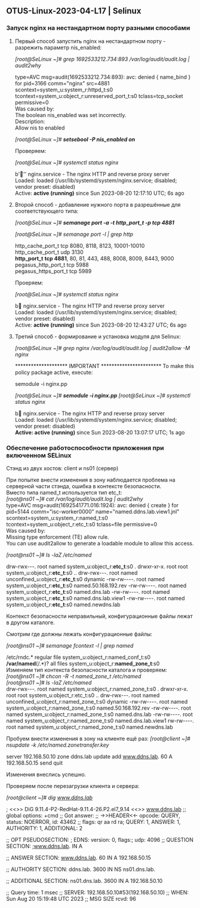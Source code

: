 ## OTUS-Linux-2023-04-L17 | Selinux ##

### Запуск nginx на нестандартном порту разными способами ###

1. Первый способ запустить nginx на нестандартном порту - разрежить параметр nis_enabled:
	
	*[root@SeLinux ~]# grep 1692533212.734:893 /var/log/audit/audit.log | audit2why*

	type=AVC msg=audit(1692533212.734:893): avc:  denied  { name_bind } for  pid=3166 comm="nginx" src=4881 scontext=system_u:system_r:httpd_t:s0 tcontext=system_u:object_r:unreserved_port_t:s0 tclass=tcp_socket permissive=0<br/>
	Was caused by:<br/>
 	The boolean nis_enabled was set incorrectly.<br/>
 	Description:<br/>
 	Allow nis to enabled<br/>

 	*[root@SeLinux ~]# **setsebool -P nis_enabled on***

 	Проверяем:

 	*[root@SeLinux ~]# systemctl status nginx*

	b''' nginx.service - The nginx HTTP and reverse proxy server<br/>
   	Loaded: loaded (/usr/lib/systemd/system/nginx.service; disabled; vendor preset: disabled)<br/>
   	Active: **active (running)** since Sun 2023-08-20 12:17:10 UTC; 6s ago<br/>


2. Второй способ - добавление нужного порта в разрешённые для соответствующего типа:

	*[root@SeLinux ~]# **semanage port -a -t http_port_t -p tcp 4881***
	
	*[root@SeLinux ~]# semanage port -l | grep http*

	http_cache_port_t              tcp      8080, 8118, 8123, 10001-10010<br/>
	http_cache_port_t              udp      3130<br/>
	**http_port_t**                    **tcp      4881**, 80, 81, 443, 488, 8008, 8009, 8443, 9000<br/>
	pegasus_http_port_t            tcp      5988<br/>
	pegasus_https_port_t           tcp      5989<br/>

	Проеряем:

	*[root@SeLinux ~]# systemctl status nginx*

	b nginx.service - The nginx HTTP and reverse proxy server<br/>
   	Loaded: loaded (/usr/lib/systemd/system/nginx.service; disabled; vendor preset: disabled)<br/>
   	Active: **active (running)** since Sun 2023-08-20 12:43:27 UTC; 6s ago<br/>

3. Третий способ - формирование и установка модуля для Selinux:
	
	*[root@SeLinux ~]# grep nginx /var/log/audit/audit.log | audit2allow -M nginx*

	******************** IMPORTANT ***********************
	To make this policy package active, execute:

	semodule -i nginx.pp
	
	*[root@SeLinux ~]# **semodule -i nginx.pp***
	*[root@SeLinux ~]# systemctl status nginx*
	
	b nginx.service - The nginx HTTP and reverse proxy server<br/>
   	Loaded: loaded (/usr/lib/systemd/system/nginx.service; disabled; vendor preset: disabled)<br/>
   	**Active: active (running)** since Sun 2023-08-20 13:07:17 UTC; 1s ago<br/>

### Обеспечение работоспособности приложения при включенном SELinux ###

Стэнд из двух хостов: client и ns01 (сервер)

При попытке внести изменения в зону наблюдается проблема на серверной части стэнда, ошибка в контексте безопасности. <br/>
Вместо типа named_t используется тип etc_t:<br/>
	*[root@ns01 ~]# cat /var/log/audit/audit.log | audit2why*<br/>
type=AVC msg=audit(1692541771.016:1924): avc:  denied  { create } for  pid=5144 comm="isc-worker0000" name="named.ddns.lab.view1.jnl" scontext=system_u:system_r:named_t:s0 tcontext=system_u:object_r:etc_t:s0 tclass=file permissive=0<br/>
	Was caused by:<br/>
	Missing type enforcement (TE) allow rule.<br/>
	You can use audit2allow to generate a loadable module to allow this access.<br/>

*[root@ns01 ~]# ls -laZ /etc/named*<br/>

drw-rwx---. root named system_u:object_r:**etc_t**:s0       .
drwxr-xr-x. root root  system_u:object_r:**etc_t**:s0       ..
drw-rwx---. root named unconfined_u:object_r:**etc_t**:s0   dynamic
-rw-rw----. root named system_u:object_r:**etc_t**:s0       named.50.168.192.rev
-rw-rw----. root named system_u:object_r:**etc_t**:s0       named.dns.lab
-rw-rw----. root named system_u:object_r:**etc_t**:s0       named.dns.lab.view1
-rw-rw----. root named system_u:object_r:**etc_t**:s0       named.newdns.lab

Контекст безопасности неправильный, конфигурационные файлы лежат в другом каталоге.	

Смотрим где должны лежать конфигурационные файлы:

*[root@ns01 ~]# semanage fcontext -l | grep named*

/etc/rndc.*                                        regular file       system_u:object_r:named_conf_t:s0 
**/var/named**(/.*)?                                   all files          system_u:object_r:**named_zone_t**:s0
<br/>
Изменяем тип контекста безопасности каталога и проверяем:
<br/>
*[root@ns01 ~]# chcon -R -t named_zone_t /etc/named*<br/>
*[root@ns01 ~]# ls -laZ /etc/named*
<br/>
drw-rwx---. root named system_u:object_r:named_zone_t:s0 .
drwxr-xr-x. root root  system_u:object_r:etc_t:s0       ..
drw-rwx---. root named unconfined_u:object_r:named_zone_t:s0 dynamic
-rw-rw----. root named system_u:object_r:named_zone_t:s0 named.50.168.192.rev
-rw-rw----. root named system_u:object_r:named_zone_t:s0 named.dns.lab
-rw-rw----. root named system_u:object_r:named_zone_t:s0 named.dns.lab.view1
rw-rw----. root named system_u:object_r:named_zone_t:s0 named.newdns.lab

Пробуем внести изменения в зону на клиенте ещё раз:
*[root@client ~]# nsupdate -k /etc/named.zonetransfer.key*

server 192.168.50.10
	zone ddns.lab
	update add www.ddns.lab. 60 A 192.168.50.15
	send
	quit

Изменения внеслись успешно.

Проверяем после перезагрузки клиента и сервера:

*[root@client ~]# dig www.ddns.lab*

; <<>> DiG 9.11.4-P2-RedHat-9.11.4-26.P2.el7_9.14 <<>> www.ddns.lab
;; global options: +cmd
;; Got answer:
;; ->>HEADER<<- opcode: QUERY, status: NOERROR, id: 43462
;; flags: qr aa rd ra; QUERY: 1, ANSWER: 1, AUTHORITY: 1, ADDITIONAL: 2

;; OPT PSEUDOSECTION:
; EDNS: version: 0, flags:; udp: 4096
;; QUESTION SECTION:
;www.ddns.lab.                  IN      A

;; ANSWER SECTION:
www.ddns.lab.           60      IN      A       192.168.50.15

;; AUTHORITY SECTION:
ddns.lab.               3600    IN      NS      ns01.dns.lab.

;; ADDITIONAL SECTION:
ns01.dns.lab.           3600    IN      A       192.168.50.10

;; Query time: 1 msec
;; SERVER: 192.168.50.10#53(192.168.50.10)
;; WHEN: Sun Aug 20 15:19:48 UTC 2023
;; MSG SIZE  rcvd: 96


